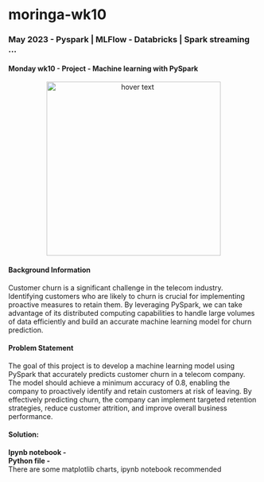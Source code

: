 # moringa-wk10
<h3>May 2023 - Pyspark | MLFlow - Databricks | Spark streaming ...</h3>

<h4>Monday wk10 - Project - Machine learning with PySpark</h4>

<p align="center">
  <img src="https://www.edureka.co/blog/wp-content/uploads/2018/07/PySpark-logo-1.jpeg" width="350" title="hover text">
</p>

<p>
<h4>Background Information</h4>
Customer churn is a significant challenge in the telecom industry. Identifying customers who are
likely to churn is crucial for implementing proactive measures to retain them. By leveraging PySpark,
we can take advantage of its distributed computing capabilities to handle large volumes of data
efficiently and build an accurate machine learning model for churn prediction.

<h4>Problem Statement</h4>
The goal of this project is to develop a machine learning model using PySpark that accurately
predicts customer churn in a telecom company. The model should achieve a minimum accuracy of
0.8, enabling the company to proactively identify and retain customers at risk of leaving. By
effectively predicting churn, the company can implement targeted retention strategies, reduce
customer attrition, and improve overall business performance.
<p>
  
<p>
<h4>Solution:</h4>
<b>Ipynb notebook - </b>
<br>
<b>Python file -</b> 

<br>
There are some matplotlib charts, ipynb notebook recommended 

</p>

